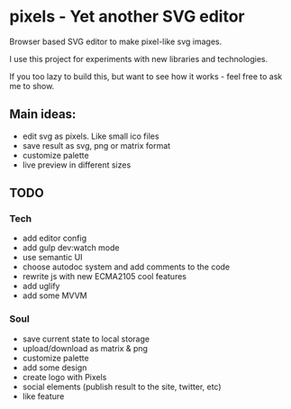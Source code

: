# pixels - Yet another SVG editor

Browser based SVG editor to make pixel-like svg images.

I use this project for experiments with new libraries and technologies.

If you too lazy to build this, but want to see how it works - feel free to ask me to show.

## Main ideas:

- edit svg as pixels. Like small ico files
- save result as svg, png or matrix format
- customize palette
- live preview in different sizes

## TODO

### Tech
- add editor config
- add gulp dev:watch mode
- use semantic UI
- choose autodoc system and add comments to the code
- rewrite js with new ECMA2105 cool features
- add uglify
- add some MVVM

### Soul
- save current state to local storage
- upload/download as matrix & png
- customize palette
- add some design
- create logo with Pixels
- social elements (publish result to the site, twitter, etc)
- like feature